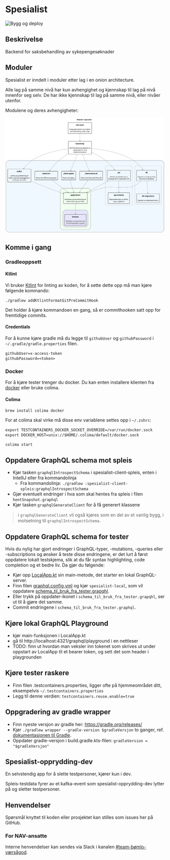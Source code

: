 # Spesialist

![Bygg og deploy](https://github.com/navikt/helse-spesialist/workflows/Spesialist/badge.svg)

## Beskrivelse

Backend for saksbehandling av sykepengesøknader

## Moduler

Spesialist er inndelt i moduler etter lag i en onion architecture.

Alle lag på samme nivå har kun avhengighet og kjennskap til lag på nivå innenfor seg selv. De har ikke kjennskap til lag
på samme nivå, eller nivåer utenfor.

Modulene og deres avhengigheter:

![Moduler i Spesialist](docs/moduler_i_spesialist.svg)

## Komme i gang

### Gradleoppsett

#### Ktlint

Vi bruker [Ktlint](https://github.com/pinterest/ktlint) for linting av koden, for å sette dette opp må man kjøre
følgende kommando:

```shell
./gradlew addKtlintFormatGitPreCommitHook
```

Det holder å kjøre kommandoen en gang, så er commithooken satt opp for fremtidige commits.

#### Credentials

For å kunne kjøre gradle må du legge til `githubUser` og `githubPassword` i `~/.gradle/gradle.properties` filen.

```properties
githubUser=x-access-token
githubPassword=<token>
```

### Docker

For å kjøre tester trenger du docker. Du kan enten installere klienten fra [docker](https://www.docker.com/) eller bruke
colima.

#### Colima

```shell
brew install colima docker
```

For at colima skal virke må disse env variablene settes opp i `~/.zshrc`:

```shell
export TESTCONTAINERS_DOCKER_SOCKET_OVERRIDE=/var/run/docker.sock
export DOCKER_HOST=unix://$HOME/.colima/default/docker.sock
```

```shell
colima start
```

## Oppdatere GraphQL schema mot spleis

- Kjør tasken `graphqlIntrospectSchema` i spesialist-client-spleis, enten i IntelliJ eller fra kommandolinja
    - Fra kommandolinja: `./gradlew :spesialist-client-spleis:graphqlIntrospectSchema`
- Gjør eventuelt endringer i hva som skal hentes fra spleis i filen `hentSnapshot.graphql`
- Kjør tasken `graphqlGenerateClient` for å få generert klassene

> ℹ️ `graphqlGenerateClient` vil også kjøres som en del av et vanlig bygg, i motsetning til `graphqlIntrospectSchema`.

## Oppdatere GraphQL schema for tester

Hvis du nylig har gjort endringer i GraphQL-typer, -mutations, -queries eller -subscriptions og ønsker å teste disse
endringene, er det lurt å først oppdatere lokalt testskjema, slik at du får syntax highlighting, code completion og et
bedre liv. Da gjør du følgende:

- Kjør opp [LocalApp.kt](spesialist-bootstrap/src/test/kotlin/no/nav/helse/spesialist/bootstrap/LocalApp.kt) sin main-metode, det starter en
  lokal GraphQL-server.
- Finn filen [graphql.config.yml](spesialist-api/src/test/graphql.config.yml) og kjør `spesialist-local`, som vil
  oppdatere [schema_til_bruk_fra_tester.grapqhl](spesialist-api/src/test/schema_til_bruk_fra_tester.graphql).
- Eller trykk på oppdater-ikonet i `schema_til_bruk_fra_tester.grapqhl`, ser ut til å gjøre det samme.
- Commit endringene i `schema_til_bruk_fra_tester.graphql`.

## Kjøre lokal GraphQL Playground

- kjør main-funksjonen i LocalApp.kt
- gå til http://localhost:4321/graphql/playground i en nettleser
- TODO: finn ut hvordan man veksler inn tokenet som skrives ut under oppstart av LocalApp til et bearer token, og sett
  det som header i playgrounden

## Kjøre tester raskere

- Finn filen .testcontainers.properties, ligger ofte på hjemmeområdet ditt, eksempelvis `~/.testcontainers.properties`
- Legg til denne verdien: `testcontainers.reuse.enable=true`

## Oppgradering av gradle wrapper

- Finn nyeste versjon av gradle her: https://gradle.org/releases/
- Kjør `./gradlew wrapper --gradle-version $gradleVersjon` to ganger,
  ref. [dokumentasjonen til Gradle](https://docs.gradle.org/current/userguide/gradle_wrapper.html#sec:upgrading_wrapper).
- Oppdater gradle-versjon i build.gradle.kts-filen: `gradleVersion = "$gradleVersjon"`

## Spesialist-opprydding-dev

En selvstendig app for å slette testpersoner, kjører kun i dev.

Spleis-testdata fyrer av et kafka-event som spesialist-opprydding-dev lytter på og sletter testpersoner.

## Henvendelser

Spørsmål knyttet til koden eller prosjektet kan stilles som issues her på GitHub.

### For NAV-ansatte

Interne henvendelser kan sendes via Slack i
kanalen [#team-bømlo-værsågod](https://nav-it.slack.com/archives/C019637N90X).
